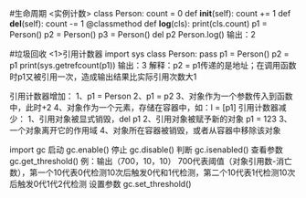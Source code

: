 #生命周期
<实例计数>
class Person:
   count = 0
   def __init__(self):
      count += 1
   def __del__(self):
      count -= 1
   @classmethod
   def __log__(cls):
      print(cls.count)
p1 = Person()
p2 = Person()
p3 = Person()
del p2
Person.log()
输出：2



#垃圾回收
<1>引用计数器
import sys
class Person:
   pass
p1 = Person()
p2 = p1
print(sys.getrefcount(p1))
输出：3
解释：p2 = p1传递的是地址；在调用函数时p1又被引用一次，造成输出结果比实际引用次数大1

引用计数器增加：
1、p1 = Person
2、p1 = p2
3、对象作为一个参数传入到函数中，此时+2
4、对象作为一个元素，存储在容器中，如：l = [p1]
引用计数器减少：
1、引用对象被显式销毁，del p1
2、引用对象被赋予新的对象 p1 = 123
3、一个对象离开它的作用域
4、对象所在容器被销毁，或者从容器中移除该对象

import gc
启动 gc.enable()
停止 gc.disable()
判断 gc.isenabled()
查看参数  gc.get_threshold()
         例：输出（700，10，10）
         700代表阈值（对象引用数-消亡数），第一个10代表0代检测10次后触发0代和1代检测，第二个10代表1代检测10次后触发0代1代2代检测
设置参数  gc.set_threshold()
